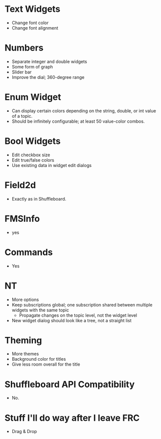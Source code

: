# Text Widgets
- Change font color
- Change font alignment

# Numbers
- Separate integer and double widgets
- Some form of graph
- Slider bar
- Improve the dial; 360-degree range

# Enum Widget
- Can display certain colors depending on the string, double, or int value of a topic.
- Should be infinitely configurable; at least 50 value-color combos.

# Bool Widgets
- Edit checkbox size
- Edit true/false colors
- Use existing data in widget edit dialogs

# Field2d
- Exactly as in Shuffleboard.

# FMSInfo
- yes

# Commands
- Yes

# NT
- More options
- Keep subscriptions global; one subscription shared between multiple widgets with the same topic
  * Propagate changes on the topic level, not the widget level
- New widget dialog should look like a tree, not a straight list

# Theming
- More themes
- Background color for titles
- Give less room overall for the title

# Shuffleboard API Compatibility
- No.

# Stuff I'll do way after I leave FRC
- Drag & Drop
